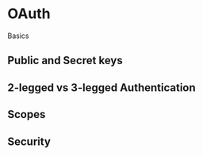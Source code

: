 # OAuth

Basics

## Public and Secret keys

## 2-legged vs 3-legged Authentication

## Scopes

## Security
